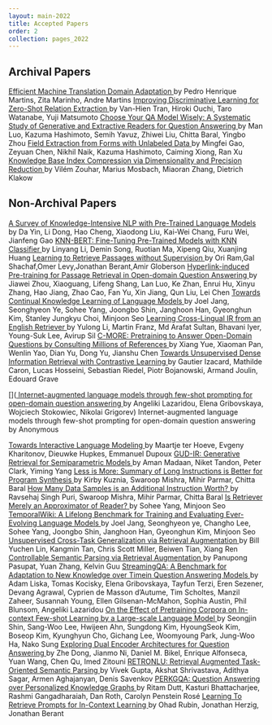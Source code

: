 ```yaml
---
layout: main-2022
title: Accepted Papers
order: 2
collection: pages_2022
---
```


## Archival Papers

<a href="assets/papers/5.pdf" target="_blank">
Efficient Machine Translation Domain Adaptation
</a> by
Pedro Henrique Martins, Zita Marinho, Andre Martins

<a href="assets/papers/6.pdf" target="_blank">
Improving Discriminative Learning for Zero-Shot Relation Extraction
</a> by
Van-Hien Tran, Hiroki Ouchi, Taro Watanabe, Yuji Matsumoto

<a href="assets/papers/7.pdf" target="_blank">
Choose Your QA Model Wisely: A Systematic Study of Generative and Extractive Readers for Question Answering
</a> by
Man Luo, Kazuma Hashimoto, Semih Yavuz, Zhiwei Liu, Chitta Baral, Yingbo Zhou
	
<a href="assets/papers/3.pdf" target="_blank">
Field Extraction from Forms with Unlabeled Data
</a> by
Mingfei Gao, Zeyuan Chen, Nikhil Naik, Kazuma Hashimoto, Caiming Xiong, Ran Xu

<a href="assets/papers/4.pdf" target="_blank">
Knowledge Base Index Compression via Dimensionality and Precision Reduction
</a> by
Vilém Zouhar, Marius Mosbach, Miaoran Zhang, Dietrich Klakow

## Non-Archival Papers

<a href="assets/papers/N1.pdf" target="_blank">
A Survey of Knowledge-Intensive NLP with Pre-Trained Language Models
</a> by
Da Yin, Li Dong, Hao Cheng, Xiaodong Liu, Kai-Wei Chang, Furu Wei, Jianfeng Gao

<a href="assets/papers/N2.pdf" target="_blank">
KNN-BERT: Fine-Tuning Pre-Trained Models with KNN Classifier
</a> by
Linyang Li, Demin Song, Ruotian Ma, Xipeng Qiu, Xuanjing Huang

<a href="assets/papers/N3.pdf" target="_blank">
Learning to Retrieve Passages without Supervision
</a> by
Ori Ram,Gal Shachaf,Omer Levy,Jonathan Berant,Amir Globerson

<a href="assets/papers/N4.pdf" target="_blank">
Hyperlink-induced Pre-training for Passage Retrieval in Open-domain Question Answering
</a> by
Jiawei Zhou, Xiaoguang, Lifeng Shang, Lan Luo, Ke Zhan, Enrui Hu, Xinyu Zhang, Hao Jiang, Zhao Cao, Fan Yu, Xin Jiang, Qun Liu, Lei Chen

<a href="assets/papers/N5.pdf" target="_blank">
Towards Continual Knowledge Learning of Language Models
</a> by
Joel Jang, Seonghyeon Ye, Sohee Yang, Joongbo Shin, Janghoon Han, Gyeonghun Kim, Stanley Jungkyu Choi, Minjoon Seo

<a href="assets/papers/N6.pdf" target="_blank">
Learning Cross-Lingual IR from an English Retriever
</a> by
Yulong Li, Martin Franz, Md Arafat Sultan, Bhavani Iyer, Young-Suk Lee, Avirup Sil

<a href="assets/papers/N7.pdf" target="_blank">
C-MORE: Pretraining to Answer Open-Domain Questions by Consulting Millions of References
</a> by
Xiang Yue, Xiaoman Pan, Wenlin Yao, Dian Yu, Dong Yu, Jianshu Chen

<a href="assets/papers/N8.pdf" target="_blank">
Towards Unsupervised Dense Information Retrieval with Contrastive Learning
</a> by
Gautier Izacard, Mathilde Caron, Lucas Hosseini, Sebastian Riedel, Piotr Bojanowski, Armand Joulin, Edouard Grave

[](<a href="assets/papers/N9.pdf" target="_blank">
Internet-augmented language models through few-shot prompting for open-domain question answering
</a> by
Angeliki Lazaridou, Elena Gribovskaya, Wojciech Stokowiec, Nikolai Grigorev)
Internet-augmented language models through few-shot prompting for open-domain question answering by Anonymous

<a href="assets/papers/N10.pdf" target="_blank">
Towards Interactive Language Modeling
</a> by
Maartje ter Hoeve, Evgeny Kharitonov, Dieuwke Hupkes, Emmanuel Dupoux

<a href="assets/papers/N11.pdf" target="_blank">
GUD-IR: Generative Retrieval for Semiparametric Models
</a> by
Aman Madaan, Niket Tandon, Peter Clark, Yiming Yang

<a href="assets/papers/N12.pdf" target="_blank">
Less is More: Summary of Long Instructions is Better for Program Synthesis
</a> by
Kirby Kuznia, Swaroop Mishra, Mihir Parmar, Chitta Baral

<a href="assets/papers/N13.pdf" target="_blank">
How Many Data Samples is an Additional Instruction Worth?
</a> by
Ravsehaj Singh Puri, Swaroop Mishra, Mihir Parmar, Chitta Baral

<a href="assets/papers/N14.pdf" target="_blank">
Is Retriever Merely an Approximator of Reader?
</a> by
Sohee Yang, Minjoon Seo

<a href="assets/papers/N15.pdf" target="_blank">
TemporalWiki: A Lifelong Benchmark for Training and Evaluating Ever-Evolving Language Models
</a> by
Joel Jang, Seonghyeon ye, Changho Lee, Sohee Yang, Joongbo Shin, Janghoon Han, Gyeonghun Kim, Minjoon Seo

<a href="assets/papers/N16.pdf" target="_blank">
Unsupervised Cross-Task Generalization via Retrieval Augmentation
</a> by
Bill Yuchen Lin, Kangmin Tan, Chris Scott Miller, Beiwen Tian, Xiang Ren

<a href="assets/papers/N17.pdf" target="_blank">
Controllable Semantic Parsing via Retrieval Augmentation
</a> by
Panupong Pasupat, Yuan Zhang, Kelvin Guu

<a href="assets/papers/N18.pdf" target="_blank">
StreamingQA: A Benchmark for Adaptation to New Knowledge over Timein Question Answering Models
</a> by
Adam Liska, Tomas Kocisky, Elena Gribovskaya, Tayfun Terzi, Eren Sezener, Devang Agrawal, Cyprien de Masson d’Autume, Tim Scholtes, Manzil Zaheer, Susannah Young, Ellen Gilsenan-McMahon, Sophia Austin, Phil Blunsom, Angeliki Lazaridou

<a href="assets/papers/N19.pdf" target="_blank">
On the Effect of Pretraining Corpora on In-context Few-shot Learning by a Large-scale Language Model
</a> by
Seongjin Shin, Sang-Woo Lee, Hwijeen Ahn, Sungdong Kim, HyoungSeok Kim, Boseop Kim, Kyunghyun Cho, Gichang Lee, Woomyoung Park, Jung-Woo Ha, Nako Sung

<a href="assets/papers/N20.pdf" target="_blank">
Exploring Dual Encoder Architectures for Question Answering
</a> by
Zhe Dong, Jianmo Ni, Daniel M. Bikel, Enrique Alfonseca, Yuan Wang, Chen Qu, Imed Zitouni

<a href="assets/papers/N21.pdf" target="_blank">
RETRONLU: Retrieval Augmented Task-Oriented Semantic Parsing
</a> by
Vivek Gupta, Akshat Shrivastava, Adithya Sagar, Armen Aghajanyan, Denis Savenkov

<a href="assets/papers/N22.pdf" target="_blank">
PERKGQA: Question Answering over Personalized Knowledge Graphs
</a> by
Ritam Dutt, Kasturi Bhattacharjee, Rashmi Gangadharaiah, Dan Roth, Carolyn Penstein Rosé

<a href="assets/papers/N23.pdf" target="_blank">
Learning To Retrieve Prompts for In-Context Learning
</a> by
Ohad Rubin, Jonathan Herzig, Jonathan Berant


